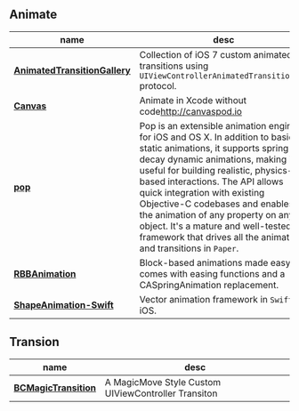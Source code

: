## Animate

   name      |     desc      |
------------ | ------------- |
**[AnimatedTransitionGallery](https://github.com/shu223/AnimatedTransitionGallery)** | Collection of iOS 7 custom animated transitions using `UIViewControllerAnimatedTransitioning` protocol.
**[Canvas]()** | Animate in Xcode without code<http://canvaspod.io>
**[pop](https://github.com/facebook/pop)** | Pop is an extensible animation engine for iOS and OS X. In addition to basic static animations, it supports spring and decay dynamic animations, making it useful for building realistic, physics-based interactions. The API allows quick integration with existing Objective-C codebases and enables the animation of any property on any object. It's a mature and well-tested framework that drives all the animations and transitions in `Paper`.
**[RBBAnimation](https://github.com/robb/RBBAnimation)** | Block-based animations made easy, comes with easing functions and a CASpringAnimation replacement.
**[ShapeAnimation-Swift](https://github.com/rhcad/ShapeAnimation-Swift)** | Vector animation framework in `Swift` for iOS.

## Transion

   name      |     desc      |
------------ | ------------- |
**[BCMagicTransition](https://github.com/boycechang/BCMagicTransition)** | A MagicMove Style Custom UIViewController Transiton
